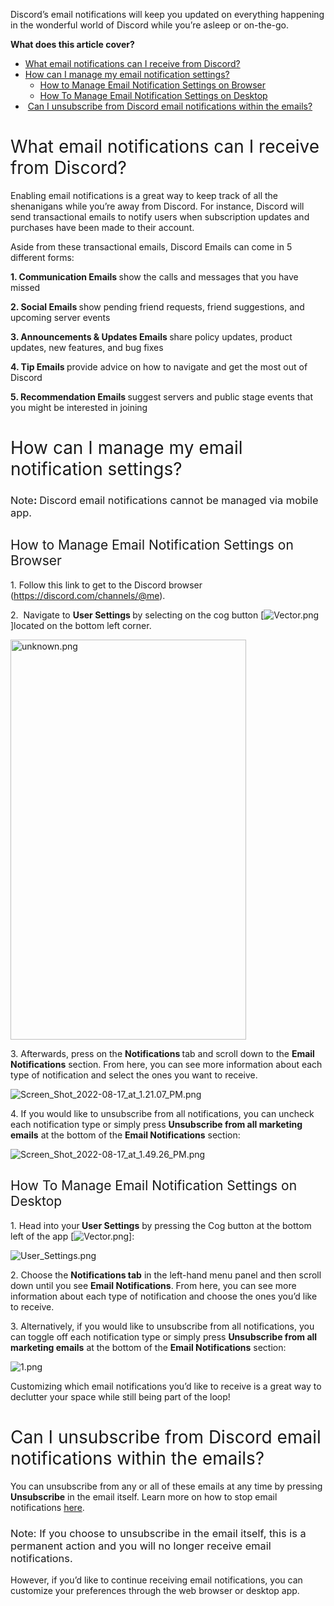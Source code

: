 <p><span style="font-weight: 400;">Discord’s email notifications will keep you updated on everything happening in the wonderful world of Discord while you’re asleep or on-the-go. </span></p>
<p><strong><span class="wysiwyg-font-size-large">What does this article cover?</span></strong></p>
<ul>
    <li style="font-weight: 400;" aria-level="1"><a href="#h_01GCHTHA4SW6YGTQ47XVVMPT8P" target="_self"><span style="font-weight: 400;">What email notifications can I receive from Discord?</span></a></li>
    <li style="font-weight: 400;" aria-level="1">
        <a href="#h_01GCHTHKSJ5FKEGX92BFAKV5S6" target="_self"><span style="font-weight: 400;">How can I manage my email notification settings?</span></a>
        <ul>
            <li style="font-weight: 400;" aria-level="1"><a href="#h_01GCHTHW65YY7HTV3CC0Q0SZSS" target="_self"><span style="font-weight: 400;">How to Manage Email Notification Settings on Browser</span></a></li>
            <li style="font-weight: 400;" aria-level="2"><a href="#h_01GCHTJGSH8QKNCA6A54ZHXW6G" target="_self"><span style="font-weight: 400;">How To Manage Email Notification Settings on Desktop</span></a></li>
        </ul>
    </li>
    <li style="font-weight: 400;" aria-level="1"> <a href="#h_01GCHTJSQD5EFYV5JNZR5VTCFN" target="_self"><span style="font-weight: 400;">Can I unsubscribe from Discord email notifications within the emails?</span></a>
    </li>
</ul>
<h1 id="h_01GCHTHA4SW6YGTQ47XVVMPT8P"><span style="font-weight: 400;">What email notifications can I receive from Discord?</span></h1>
<p><span style="font-weight: 400;">Enabling email notifications is a great way to keep track of all the shenanigans while you’re away from Discord. For instance, Discord will send transactional emails to notify users when subscription updates and purchases have been made to their account. </span></p>
<p><span style="font-weight: 400;">Aside from these transactional emails, Discord Emails can come in 5 different forms:</span></p>
<p><strong>1. Communication Emails </strong><span style="font-weight: 400;">show the calls and messages that you have missed</span></p>
<p><strong>2. Social Emails </strong><span style="font-weight: 400;">show pending friend requests, friend suggestions, and upcoming server events</span></p>
<p><strong>3. Announcements &amp; Updates Emails </strong><span style="font-weight: 400;">share policy updates, product updates, new features, and bug fixes</span></p>
<p><strong>4. Tip Emails </strong><span style="font-weight: 400;">provide advice on how to navigate and get the most out of Discord</span></p>
<p><strong>5. Recommendation Emails </strong><span style="font-weight: 400;">suggest servers and public stage events that you might be interested in joining</span></p>
<h1 id="h_01GCHTHKSJ5FKEGX92BFAKV5S6"><span style="font-weight: 400;">How can I manage my email notification settings?</span></h1>
<h3>
    <span style="font-weight: 400;">Note</span>: <span style="font-weight: 400;">Discord email notifications cannot be managed via mobile app. </span>
</h3>
<h2 id="h_01GCHTHW65YY7HTV3CC0Q0SZSS"><span style="font-weight: 400;">How to Manage Email Notification Settings on Browser</span></h2>
<p><span style="font-weight: 400;">1. Follow this link to get to the Discord browser (</span><a href="https://discord.com/channels/@me" target="_blank" rel="noopener noreferrer">https://discord.com/channels/@me</a><span style="font-weight: 400;">). </span></p>
<p><span style="font-weight: 400;">2.  Navigate to <strong>User Settings </strong>by selecting on the cog button [<img src="https://support.discord.com/hc/article_attachments/4408811448599/Vector.png" alt="Vector.png">]located on the bottom left corner. </span></p>
<p class="wysiwyg-text-align-center"><span style="font-weight: 400;"><img src="https://support.discord.com/hc/article_attachments/8770568611991/unknown.png" alt="unknown.png" width="377" height="640"></span></p>
<p><span style="font-weight: 400;">3. Afterwards, press on the <strong>Notifications </strong>tab and scroll down to the <strong>Email Notifications</strong> section. From here, you can see more information about each type of notification and select the ones you want to receive.</span></p>
<p class="wysiwyg-text-align-center"><span style="font-weight: 400;"><img src="https://support.discord.com/hc/article_attachments/8768548950423/Screen_Shot_2022-08-17_at_1.21.07_PM.png" alt="Screen_Shot_2022-08-17_at_1.21.07_PM.png"></span></p>
<p><span style="font-weight: 400;">4. If you would like to unsubscribe from all notifications, you can uncheck each notification type or simply press <strong>Unsubscribe from all marketing emails</strong> at the bottom of the <strong>Email Notifications</strong> section:</span></p>
<p class="wysiwyg-text-align-center"><span style="font-weight: 400;"><img src="https://support.discord.com/hc/article_attachments/8768549544215/Screen_Shot_2022-08-17_at_1.49.26_PM.png" alt="Screen_Shot_2022-08-17_at_1.49.26_PM.png"></span></p>
<h2 id="h_01GCHTJGSH8QKNCA6A54ZHXW6G"><span style="font-weight: 400;">How To Manage Email Notification Settings on Desktop</span></h2>
<p><span style="font-weight: 400;">1. Head into your</span><strong> User Settings</strong><span style="font-weight: 400;"> by pressing the Cog button at the bottom left of the app [<img src="https://support.discord.com/hc/article_attachments/4408811448599/Vector.png" alt="Vector.png"></span><span style="font-weight: 400;">]: </span><span style="font-weight: 400;"> <br></span></p>
<p class="wysiwyg-text-align-center"><img src="https://support.discord.com/hc/article_attachments/4408820968599/User_Settings.png" alt="User_Settings.png"></p>
<p><span style="font-weight: 400;">2. Choose the </span><strong>Notifications tab</strong><span style="font-weight: 400;"> in the left-hand menu panel and then scroll down until you see </span><strong>Email Notifications</strong><span style="font-weight: 400;">. From here, you can see more information about each type of notification and choose the ones you’d like to receive.</span></p>
<p><span style="font-weight: 400;">3. Alternatively, if you would like to unsubscribe from all notifications, you can toggle off each notification type or simply press <strong>Unsubscribe from all marketing emails</strong> at the bottom of the <strong>Email Notifications</strong> section:</span></p>
<p class="wysiwyg-text-align-center"><img src="https://support.discord.com/hc/article_attachments/4408859670807/1.png" alt="1.png"></p>
<p class="wysiwyg-text-align-left"><span style="font-weight: 400;">Customizing which email notifications you’d like to receive is a great way to declutter your space while still being part of the loop! </span></p>
<h1 id="h_01GCHTJSQD5EFYV5JNZR5VTCFN"><span style="font-weight: 400;">Can I unsubscribe from Discord email notifications within the emails?</span></h1>
<p><span style="font-weight: 400;">You can unsubscribe from any or all of these emails at any time by pressing <strong>Unsubscribe</strong> in the email itself. Learn more on how to stop email notifications <a href="https://support.discord.com/hc/en-us/articles/115001657287" target="_blank" rel="noopener noreferrer">here</a>. </span></p>
<h3><span style="font-weight: 400;">Note: If you choose to unsubscribe in the email itself, this is a permanent action and you will no longer receive email notifications. </span></h3>
<p><span style="font-weight: 400;">However, if you’d like to continue receiving email notifications, you can customize your preferences through the web browser or desktop app. </span></p>